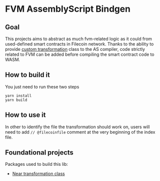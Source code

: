 # FVM AssemblyScript Bindgen

## Goal 
This projects aims to abstract as much fvm-related logic as it could from used-defined smart contracts in Filecoin network.
Thanks to the ability to provide [custom transformation](https://www.assemblyscript.org/compiler.html#transforms) class to the AS compiler,
code strictly related to FVM can be added before compiling the smart contract code to WASM.

## How to build it
You just need to run these two steps
```
yarn install
yarn build
```

## How to use it
In other to identify the file the transformation should work on, users will need to add `// @filecoinfile` comment at the very beginning of the 
index file. 

## Foundational projects
Packages used to build this lib:

- [Near transformation class](https://github.com/near/near-sdk-as/bindgen)
